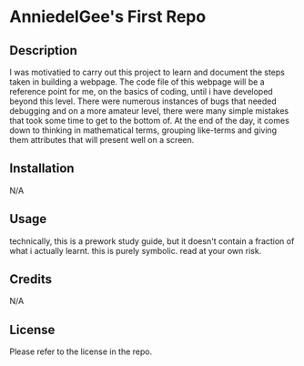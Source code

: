 # AnniedelGee's First Repo

## Description 

I was motivatied to carry out this project to learn and document the steps taken in building a webpage. The code file of this webpage will be a reference point for me, on the basics of coding, until i have developed beyond this level. 
There were numerous instances of bugs that needed debugging and on a more amateur level, there were many simple mistakes that took some time to get to the bottom of. 
At the end of the day, it comes down to thinking in mathematical terms, grouping like-terms and giving them attributes that will present well on a screen. 

## Installation

N/A

## Usage

technically, this is a prework study guide, but it doesn't contain a fraction of what i actually learnt. this is purely symbolic. read at your own risk. 

## Credits

N/A

## License

Please refer to the license in the repo.
